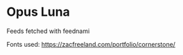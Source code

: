 # Opus Luna

Feeds fetched with feednami

Fonts used:
https://zacfreeland.com/portfolio/cornerstone/
 
